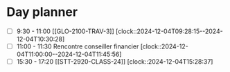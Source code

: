 # Day planner

- [ ] 9:30 - 11:00 [[GLO-2100-TRAV-3]]
      [clock::2024-12-04T09:28:15--2024-12-04T10:30:28]
- [ ] 11:00 - 11:30 Rencontre conseiller financier
      [clock::2024-12-04T11:00:00--2024-12-04T11:45:56]
- [ ] 15:30 - 17:20 [[STT-2920-CLASS-24]]
      [clock::2024-12-04T15:28:37]
